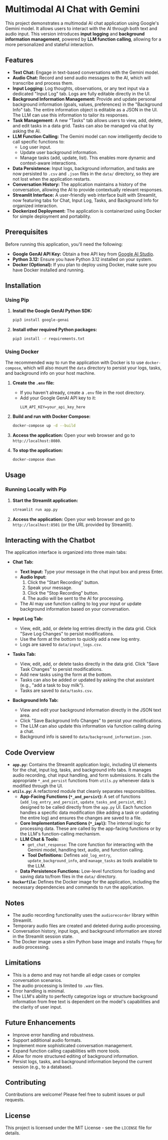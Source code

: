 # Multimodal AI Chat with Gemini

This project demonstrates a multimodal AI chat application using Google's Gemini model. It allows users to interact with the
AI through both text and audio input. This version introduces **input logging** and **background information management**, powered by
**LLM function calling**, allowing for a more personalized and stateful interaction.

## Features

-   **Text Chat:** Engage in text-based conversations with the Gemini model.
-   **Audio Chat:** Record and send audio messages to the AI, which will transcribe and process them.
-   **Input Logging:** Log thoughts, observations, or any text input via a dedicated "Input Log" tab. Logs are fully editable directly in the UI.
-   **Background Information Management:** Provide and update personal background information (goals, values, preferences) in the "Background Info" tab. The entire information object is editable as a JSON in the UI. The LLM can use this information to tailor its responses.
-   **Task Management:** A new "Tasks" tab allows users to view, add, delete, and edit tasks in a data grid. Tasks can also be managed via chat by asking the AI.
-   **LLM Function Calling:** The Gemini model can now intelligently decide to call specific functions to:
    *   Log user input.
    *   Update user background information.
    *   Manage tasks (add, update, list).
    This enables more dynamic and context-aware interactions.
-   **Data Persistence:** Input logs, background information, and tasks are now persisted to `.csv` and `.json` files in the `data/` directory, so they are not lost when the application restarts.
-   **Conversation History:** The application maintains a history of the conversation, allowing the AI to provide contextually
relevant responses.
-   **Streamlit Interface:** A user-friendly web interface built with Streamlit, now featuring tabs for Chat, Input Log, Tasks, and Background Info for organized interaction.
-   **Dockerized Deployment:** The application is containerized using Docker for simple deployment and portability.

## Prerequisites

Before running this application, you'll need the following:

-   **Google GenAI API Key:** Obtain a free API key from [Google AI Studio](https://aistudio.google.com/apikey).
-   **Python 3.12:** Ensure you have Python 3.12 installed on your system.
-   **Docker (Optional):** If you plan to deploy using Docker, make sure you have Docker installed and running.

## Installation

### Using Pip

1. **Install the Google GenAI Python SDK:**

    ```bash
    pip3 install google-genai
    ```

2. **Install other required Python packages:**

    ```bash
    pip3 install -r requirements.txt
    ```

### Using Docker

The recommended way to run the application with Docker is to use `docker-compose`, which will also mount the `data` directory to persist your logs, tasks, and background info on your host machine.

1. **Create the `.env` file:**
    -   If you haven't already, create a `.env` file in the root directory.
    -   Add your Google GenAI API key to it:
        ```
        LLM_API_KEY=your_api_key_here
        ```

2. **Build and run with Docker Compose:**
    ```bash
    docker-compose up -d --build
    ```

3. **Access the application:** Open your web browser and go to `http://localhost:8080`.

4. **To stop the application:**
    ```bash
    docker-compose down
    ```

## Usage

### Running Locally with Pip

1. **Start the Streamlit application:**

    ```bash
    streamlit run app.py
    ```

2. **Access the application:** Open your web browser and go to `http://localhost:8501` (or the URL provided by Streamlit).

## Interacting with the Chatbot

The application interface is organized into three main tabs:

-   **Chat Tab:**
    -   **Text Input:** Type your message in the chat input box and press Enter.
    -   **Audio Input:**
        1. Click the "Start Recording" button.
        2. Speak your message.
        3. Click the "Stop Recording" button.
        4. The audio will be sent to the AI for processing.
    -   The AI may use function calling to log your input or update background information based on your conversation.

-   **Input Log Tab:**
    -   View, edit, add, or delete log entries directly in the data grid. Click "Save Log Changes" to persist modifications.
    -   Use the form at the bottom to quickly add a new log entry.
    -   Logs are saved to `data/input_logs.csv`.

-   **Tasks Tab:**
    -   View, edit, add, or delete tasks directly in the data grid. Click "Save Task Changes" to persist modifications.
    -   Add new tasks using the form at the bottom.
    -   Tasks can also be added or updated by asking the chat assistant (e.g., "add a task to buy milk").
    -   Tasks are saved to `data/tasks.csv`.

-   **Background Info Tab:**
    -   View and edit your background information directly in the JSON text area.
    -   Click "Save Background Info Changes" to persist your modifications.
    -   The LLM can also update this information via function calling during a chat.
    -   Background info is saved to `data/background_information.json`.

## Code Overview

-   **`app.py`:** Contains the Streamlit application logic, including UI elements for the chat, input log, tasks, and background info tabs. It manages audio recording, chat input handling, and form submissions. It calls the appropriate `*_and_persist` functions from `utils.py` whenever data is modified through the UI.
-   **`utils.py`:** A refactored module that cleanly separates responsibilities.
    -   **App-Facing Functions (`*_and_persist`):** A set of functions (`add_log_entry_and_persist`, `update_tasks_and_persist`, etc.) designed to be called directly from the `app.py` UI. Each function handles a specific data modification (like adding a task or updating the entire log) and ensures the changes are saved to a file.
    -   **Core Implementation Functions (`*_impl`):** The internal logic for processing data. These are called by the app-facing functions or by the LLM's function-calling mechanism.
    -   **LLM Chat & Tools:**
        -   `get_chat_response`: The core function for interacting with the Gemini model, handling text, audio, and function calling.
        -   **Tool Definitions:** Defines `add_log_entry`, `update_background_info`, and `manage_tasks` as tools available to the LLM.
    -   **Data Persistence Functions:** Low-level functions for loading and saving data to/from files in the `data/` directory.
-   **`Dockerfile`:** Defines the Docker image for the application, including the necessary dependencies and commands to run the
application.

## Notes

-   The audio recording functionality uses the `audiorecorder` library within Streamlit.
-   Temporary audio files are created and deleted during audio processing.
-   Conversation history, input logs, and background information are stored in the Streamlit session state.
-   The Docker image uses a slim Python base image and installs `ffmpeg` for audio processing.

## Limitations

-   This is a demo and may not handle all edge cases or complex conversation scenarios.
-   The audio processing is limited to `.wav` files.
-   Error handling is minimal.
-   The LLM's ability to perfectly categorize logs or structure background information from free text is dependent on the model's capabilities and the clarity of user input.

## Future Enhancements

-   Improve error handling and robustness.
-   Support additional audio formats.
-   Implement more sophisticated conversation management.
-   Expand function calling capabilities with more tools.
-   Allow for more structured editing of background information.
-   Persist logs, tasks, and background information beyond the current session (e.g., to a database).

## Contributing

Contributions are welcome! Please feel free to submit issues or pull requests.

## License

This project is licensed under the MIT License - see the `LICENSE` file for details.
